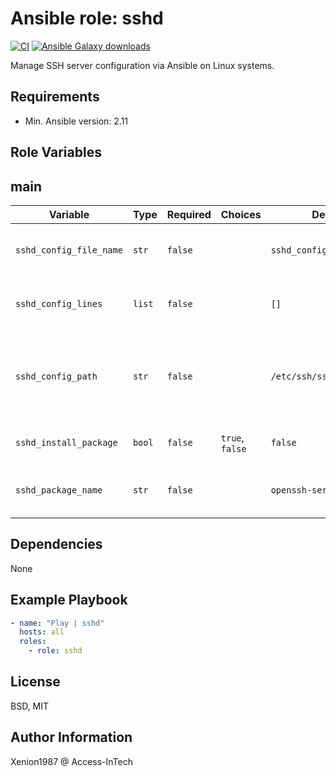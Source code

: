 Ansible role: sshd
===

[![CI](https://github.com/xenion1987/ansible-role-sshd/actions/workflows/ci.yml/badge.svg)](https://github.com/xenion1987/ansible-role-sshd/actions/workflows/ci.yml)
[![Ansible Galaxy downloads](https://img.shields.io/ansible/role/d/Xenion1987/sshd?label=Galaxy%20downloads&logo=ansible&color=%23096598)](https://galaxy.ansible.com/ui/standalone/roles/Xenion1987/sshd)

Manage SSH server configuration via Ansible on Linux systems.

Requirements
---

- Min. Ansible version: 2.11

Role Variables
---

main
---

| Variable | Type | Required | Choices | Default | Description |
| --- | --- | --- | --- | --- | --- |
| `sshd_config_file_name` | `str` | `false` | | `sshd_config_custom.conf` | Name of the custom SSH configuration file. |
| `sshd_config_lines` | `list` | `false` | | `[]` | Name of the custom SSH configuration file. |
| `sshd_config_path` | `str` | `false` | | `/etc/ssh/sshd_config.d` | Path to the directory where the custom SSH configurations should be stored. |
| `sshd_install_package` | `bool` | `false` | `true`, `false` | `false` | Ensure SSH Server is installed. |
| `sshd_package_name` | `str` | `false` | | `openssh-server` | SSH Server package name to be installed. |



Dependencies
---

None

Example Playbook
---

```yaml
- name: "Play | sshd"
  hosts: all
  roles:
    - role: sshd
```

License
---

BSD, MIT

Author Information
---

Xenion1987 @ Access-InTech
